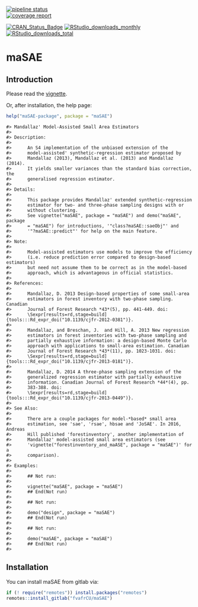 [![pipeline status](https://gitlab.com/fvafrCU/maSAE/badges/master/pipeline.svg)](https://gitlab.com/fvafrCU/maSAE/commits/master)    
[![coverage report](https://gitlab.com/fvafrCU/maSAE/badges/master/coverage.svg)](https://gitlab.com/fvafrCU/maSAE/commits/master)
<!-- 
    [![Build Status](https://travis-ci.org/fvafrCU/maSAE.svg?branch=master)](https://travis-ci.org/fvafrCU/maSAE)
    [![Coverage Status](https://codecov.io/github/fvafrCU/maSAE/coverage.svg?branch=master)](https://codecov.io/github/fvafrCU/maSAE?branch=master)
-->
[![CRAN_Status_Badge](https://www.r-pkg.org/badges/version/maSAE)](https://cran.r-project.org/package=maSAE)
[![RStudio_downloads_monthly](https://cranlogs.r-pkg.org/badges/maSAE)](https://cran.r-project.org/package=maSAE)
[![RStudio_downloads_total](https://cranlogs.r-pkg.org/badges/grand-total/maSAE)](https://cran.r-project.org/package=maSAE)

<!-- README.md is generated from README.Rmd. Please edit that file -->



# maSAE
## Introduction
Please read the
[vignette](https://CRAN.R-project.org/package=maSAE/vignettes/maSAE.pdf).
<!-- 

-->

Or, after installation, the help page:

```r
help("maSAE-package", package = "maSAE")
```

```
#> Mandallaz' Model-Assisted Small Area Estimators
#> 
#> Description:
#> 
#>      An S4 implementation of the unbiased extension of the
#>      model-assisted' synthetic-regression estimator proposed by
#>      Mandallaz (2013), Mandallaz et al. (2013) and Mandallaz (2014).
#>      It yields smaller variances than the standard bias correction, the
#>      generalised regression estimator.
#> 
#> Details:
#> 
#>      This package provides Mandallaz' extended synthetic-regression
#>      estimator for two- and three-phase sampling designs with or
#>      without clustering.
#>      See vignette("maSAE", package = "maSAE") and demo("maSAE", package
#>      = "maSAE") for introductions, '"class?maSAE::saeObj"' and
#>      '"?maSAE::predict"' for help on the main feature.
#> 
#> Note:
#> 
#>      Model-assisted estimators use models to improve the efficiency
#>      (i.e. reduce prediction error compared to design-based estimators)
#>      but need not assume them to be correct as in the model-based
#>      approach, which is advantageous in official statistics.
#> 
#> References:
#> 
#>      Mandallaz, D. 2013 Design-based properties of some small-area
#>      estimators in forest inventory with two-phase sampling. Canadian
#>      Journal of Forest Research *43*(5), pp. 441-449. doi:
#>      \Sexpr[results=rd,stage=build]{tools:::Rd_expr_doi("10.1139/cjfr-2012-0381")}.
#> 
#>      Mandallaz, and Breschan, J.  and Hill, A. 2013 New regression
#>      estimators in forest inventories with two-phase sampling and
#>      partially exhaustive information: a design-based Monte Carlo
#>      approach with applications to small-area estimation. Canadian
#>      Journal of Forest Research *43*(11), pp. 1023-1031. doi:
#>      \Sexpr[results=rd,stage=build]{tools:::Rd_expr_doi("10.1139/cjfr-2013-0181")}.
#> 
#>      Mandallaz, D. 2014 A three-phase sampling extension of the
#>      generalized regression estimator with partially exhaustive
#>      information. Canadian Journal of Forest Research *44*(4), pp.
#>      383-388. doi:
#>      \Sexpr[results=rd,stage=build]{tools:::Rd_expr_doi("10.1139/cjfr-2013-0449")}.
#> 
#> See Also:
#> 
#>      There are a couple packages for model-*based* small area
#>      estimation, see 'sae', 'rsae', hbsae and 'JoSAE'. In 2016, Andreas
#>      Hill published 'forestinventory', another implementation of
#>      Mandallaz' model-assisted small area estimators (see
#>      'vignette("forestinventory_and_maASE", package = "maSAE")' for a
#>      comparison).
#> 
#> Examples:
#> 
#>      ## Not run:
#>      
#>      vignette("maSAE", package = "maSAE")
#>      ## End(Not run)
#>      
#>      ## Not run:
#>      
#>      demo("design", package = "maSAE")
#>      ## End(Not run)
#>      
#>      ## Not run:
#>      
#>      demo("maSAE", package = "maSAE")
#>      ## End(Not run)
#> 
```

## Installation

You can install maSAE from gitlab via:


```r
if (! require("remotes")) install.packages("remotes")
remotes::install_gitlab("fvafrCU/maSAE")
```


